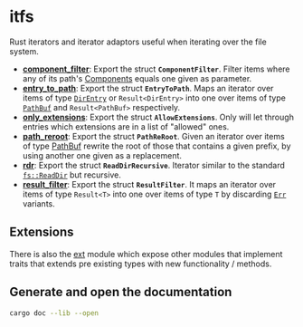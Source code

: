 # itfs

Rust iterators and iterator adaptors useful when iterating over the file system.

-   **[component_filter]**: Export the struct **`ComponentFilter`**. Filter items where any of its
    path's [Components][Components] equals one given as parameter.
-   **[entry_to_path]**: Export the struct **`EntryToPath`**. Maps an iterator over items of type
    [`DirEntry`][DirEntry] or `Result<DirEntry>` into one over items of type [`PathBuf`][PathBuf]
    and `Result<PathBuf>` respectively.
-   **[only_extensions]**: Export the struct **`AllowExtensions`**. Only will let through entries
    which extensions are in a list of "allowed" ones.
-   **[path_reroot]**: Export the struct **`PathReRoot`**. Given an iterator over items of type
    [PathBuf] rewrite the root of those that contains a given prefix, by using another one given as
    a replacement.
-   **[rdr]**: Export the struct **`ReadDirRecursive`**. Iterator similar to the standard
    [`fs::ReadDir`][ReadDir] but recursive.
-   **[result_filter]**: Export the struct **`ResultFilter`**. It maps an iterator over items of
    type `Result<T>` into one over items of type `T` by discarding [`Err`][Err] variants.

## Extensions

There is also the [ext] module which expose other modules that implement traits that extends pre
existing types with new functionality / methods.

## Generate and open the documentation

```bash
cargo doc --lib --open
```

[component_filter]: ./src/component_filter.rs
[entry_to_path]: ./src/entry_to_path.rs
[ext]: ./src/ext.rs
[only_extensions]: ./src/only_extensions.rs
[path_reroot]: ./src/path_reroot.rs
[rdr]: ./src/rdr.rs
[result_filter]: ./src/result_filter.rs
[DirEntry]: https://doc.rust-lang.org/std/fs/struct.DirEntry.html
[PathBuf]: https://doc.rust-lang.org/std/path/struct.PathBuf.html
[ReadDir]: https://doc.rust-lang.org/std/fs/struct.ReadDir.html
[Err]: https://doc.rust-lang.org/core/result/enum.Result.html#variant.Err
[components]: https://doc.rust-lang.org/stable/std/path/struct.Components.html
